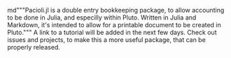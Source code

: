 md"""Pacioli.jl is a double entry bookkeeping package, to allow accounting to be done in Julia, and especilly within Pluto.  Written in Julia and Markdown, it's intended to allow for a printable document to be created in Pluto."""
A link to a tutorial will be added in the next few days.  Check out issues and projects, to make this a more useful package, that can be properly released.
